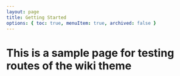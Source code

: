 ```yaml
---
layout: page
title: Getting Started
options: { toc: true, menuItem: true, archived: false }
---
```


# This is a sample page for testing routes of the wiki theme
